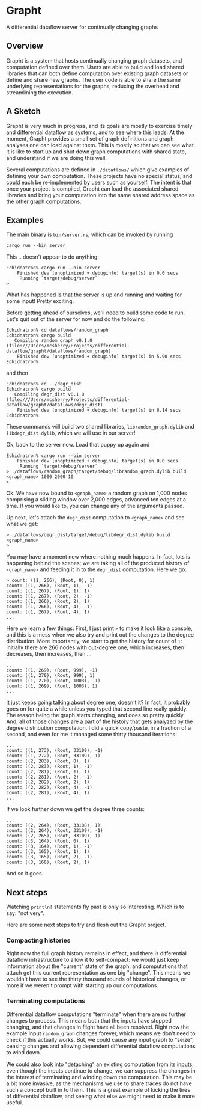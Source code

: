# Grapht

A differential dataflow server for continually changing graphs

## Overview

Grapht is a system that hosts continually changing graph datasets, and computation defined over them. Users are able to build and load shared libraries that can both define computation over existing graph datasets or define and share new graphs. The user code is able to share the same underlying representations for the graphs, reducing the overhead and streamlining the execution.

## A Sketch

Grapht is very much in progress, and its goals are mostly to exercise timely and differential dataflow as systems, and to see where this leads. At the moment, Grapht provides a small set of graph definitions and graph analyses one can load against them. This is mostly so that we can see what it is like to start up and shut down graph computations with shared state, and understand if we are doing this well. 

Several computations are defined in `./dataflows/` which give examples of defining your own computation. These projects have no special status, and could each be re-implemented by users such as yourself. The intent is that once your project is compiled, Grapht can load the associated shared libraries and bring your computation into the same shared address space as the other graph computations.

## Examples

The main binary is `bin/server.rs`, which can be invoked by running

    cargo run --bin server

This .. doesn't appear to do anything:

    Echidnatron% cargo run --bin server
        Finished dev [unoptimized + debuginfo] target(s) in 0.0 secs
         Running `target/debug/server`
    >

What has happened is that the server is up and running and waiting for some input! Pretty exciting. 

Before getting ahead of ourselves, we'll need to build some code to run. Let's quit out of the server for now and do the following:

    Echidnatron% cd dataflows/random_graph
    Echidnatron% cargo build
       Compiling random_graph v0.1.0 (file:///Users/mcsherry/Projects/differential-dataflow/grapht/dataflows/random_graph)
        Finished dev [unoptimized + debuginfo] target(s) in 5.90 secs
    Echidnatron%

and then 

    Echidnatron% cd ../degr_dist
    Echidnatron% cargo build
       Compiling degr_dist v0.1.0 (file:///Users/mcsherry/Projects/differential-dataflow/grapht/dataflows/degr_dist)
        Finished dev [unoptimized + debuginfo] target(s) in 8.14 secs
    Echidnatron%

These commands will build two shared libraries, `librandom_graph.dylib` and `libdegr_dist.dylib`, which we will use in our server!

Ok, back to the server now. Load that puppy up again and 

    Echidnatron% cargo run --bin server
        Finished dev [unoptimized + debuginfo] target(s) in 0.0 secs
         Running `target/debug/server`
    > ./dataflows/random_graph/target/debug/librandom_graph.dylib build <graph_name> 1000 2000 10
    >

Ok. We have now bound to `<graph_name>` a random graph on 1,000 nodes comprising a sliding window over 2,000 edges, advanced ten edges at a time. If you would like to, you can change any of the arguments passed.

Up next, let's attach the `degr_dist` computation to `<graph_name>` and see what we get:

    > ./dataflows/degr_dist/target/debug/libdegr_dist.dylib build <graph_name>
    >

You may have a moment now where nothing much happens. In fact, lots is happening behind the scenes; we are taking all of the produced history of `<graph_name>` and feeding it in to the `degr_dist` computation. Here we go:

    > count: ((1, 266), (Root, 0), 1)
    count: ((1, 266), (Root, 1), -1)
    count: ((1, 267), (Root, 1), 1)
    count: ((1, 267), (Root, 2), -1)
    count: ((1, 266), (Root, 2), 1)
    count: ((1, 266), (Root, 4), -1)
    count: ((1, 267), (Root, 4), 1)
    ...

Here we learn a few things: First, I just print `>` to make it look like a console, and this is a mess when we also try and print out the changes to the degree distribution. More importantly, we start to get the history for count of `1`: initially there are 266 nodes with out-degree one, which increases, then decreases, then increases, then ...

    ...
    count: ((1, 269), (Root, 999), -1)
    count: ((1, 270), (Root, 999), 1)
    count: ((1, 270), (Root, 1003), -1)
    count: ((1, 269), (Root, 1003), 1)
    ...

It just keeps going talking about degree one, doesn't it? In fact, it probably goes on for quite a while unless you typed that second line really quickly. The reason being the graph starts changing, and does so pretty quickly. And, all of those changes are a part of the history that gets analyzed by the degree distribution computation. I did a quick copy/paste, in a fraction of a second, and even for me it managed some thirty thousand iterations:

    ...
    count: ((1, 273), (Root, 33109), -1)
    count: ((1, 272), (Root, 33109), 1)
    count: ((2, 283), (Root, 0), 1)
    count: ((2, 283), (Root, 1), -1)
    count: ((2, 281), (Root, 1), 1)
    count: ((2, 281), (Root, 2), -1)
    count: ((2, 282), (Root, 2), 1)
    count: ((2, 282), (Root, 4), -1)
    count: ((2, 281), (Root, 4), 1)
    ...

If we look further down we get the degree three counts:

    ...
    count: ((2, 264), (Root, 33108), 1)
    count: ((2, 264), (Root, 33109), -1)
    count: ((2, 265), (Root, 33109), 1)
    count: ((3, 164), (Root, 0), 1)
    count: ((3, 164), (Root, 1), -1)
    count: ((3, 165), (Root, 1), 1)
    count: ((3, 165), (Root, 2), -1)
    count: ((3, 166), (Root, 2), 1)

And so it goes. 

## Next steps

Watching `println!` statements fly past is only so interesting. Which is to say: "not very".

Here are some next steps to try and flesh out the Grapht project.

### Compacting histories

Right now the full graph history remains in effect, and there is differential dataflow infrastructure to allow it to self-compact: we would just keep information about the "current" state of the graph, and computations that attach get this current representation as one big "change". This means we wouldn't have to see the thirty thousand rounds of historical changes, or more if we weren't prompt with starting up our computations.

### Terminating computations

Differential dataflow computations "terminate" when there are no further changes to process. This means both that the inputs have stopped changing, and that changes in flight have all been resolved. Right now the example input `random_graph` changes forever, which means we don't need to check if this actually works. But, we could cause any input graph to "seize", ceasing changes and allowing dependent differential dataflow computations to wind down.

We could also look into "detaching" an existing computation from its inputs; even though the inputs continue to change, we can suppress the changes in the interest of terminating and winding down the computation. This may be a bit more invasive, as the mechanisms we use to share traces do not have such a concept built in to them. This is a great example of kicking the tires of differential dataflow, and seeing what else we might need to make it more useful.